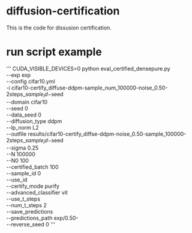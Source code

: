 # diffusion-certification
This is the code for dissusion certification.

# run script example
'''
CUDA_VISIBLE_DEVICES=0 python eval_certified_densepure.py \
--exp exp \
--config cifar10.yml \
-i cifar10-certify_diffuse-ddpm-sample_num_100000-noise_0.50-2steps_$sample_id-$seed \
--domain cifar10 \
--seed 0 \
--data_seed 0 \
--diffusion_type ddpm \
--lp_norm L2 \
--outfile results/cifar10-certify_diffse-ddpm-noise_0.50-sample_100000-2steps_$sample_id-$seed \
--sigma 0.25 \
--N 100000 \
--N0 100 \
--certified_batch 100 \
--sample_id 0 \
--use_id \
--certify_mode purify \
--advanced_classifier vit \
--use_t_steps \
--num_t_steps 2 \
--save_predictions \
--predictions_path exp/0.50- \
--reverse_seed 0
'''